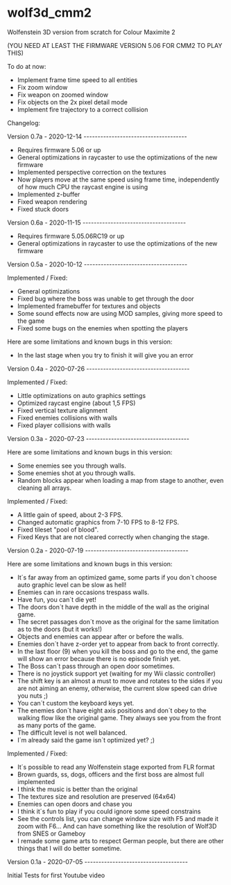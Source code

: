 # wolf3d_cmm2
Wolfenstein 3D version from scratch for Colour Maximite 2

(YOU NEED AT LEAST THE FIRMWARE VERSION 5.06 FOR CMM2 TO PLAY THIS)

To do at now:
- Implement frame time speed to all entities
- Fix zoom window
- Fix weapon on zoomed window
- Fix objects on the 2x pixel detail mode
- Implement fire trajectory to a correct collision

Changelog:

Version 0.7a - 2020-12-14 -------------------------------------
- Requires firmware 5.06 or up
- General optimizations in raycaster to use the optimizations of the new firmware
- Implemented perspective correction on the textures
- Now players move at the same speed using frame time, independently of how much CPU the raycast engine is using
- Implemented z-buffer
- Fixed weapon rendering
- Fixed stuck doors


Version 0.6a - 2020-11-15 -------------------------------------
- Requires firmware 5.05.06RC19 or up
- General optimizations in raycaster to use the optimizations of the new firmware


Version 0.5a - 2020-10-12 -------------------------------------

Implemented / Fixed:
- General optimizations
- Fixed bug where the boss was unable to get through the door
- Implemented framebuffer for textures and objects
- Some sound effects now are using MOD samples, giving more speed to the game
- Fixed some bugs on the enemies when spotting the players

Here are some limitations and known bugs in this version:
- In the last stage when you try to finish it will give you an error


Version 0.4a - 2020-07-26 -------------------------------------

Implemented / Fixed:
- Little optimizations on auto graphics settings
- Optimized raycast engine (about 1,5 FPS)
- Fixed vertical texture alignment
- Fixed enemies collisions with walls
- Fixed player collisions with walls


Version 0.3a - 2020-07-23 -------------------------------------

Here are some limitations and known bugs in this version:
- Some enemies see you through walls.
- Some enemies shot at you through walls.
- Random blocks appear when loading a map from stage to another, even cleaning all arrays.

Implemented / Fixed:
- A little gain of speed, about 2-3 FPS.
- Changed automatic graphics from 7-10 FPS to 8-12 FPS.
- Fixed tileset "pool of blood".
- Fixed Keys that are not cleared correctly when changing the stage.


Version 0.2a - 2020-07-19 -------------------------------------

Here are some limitations and known bugs in this version:
- It´s far away from an optimized game, some parts if you don´t choose auto graphic level can be slow as hell!
- Enemies can in rare occasions trespass walls.
- Have fun, you can´t die yet!
- The doors don´t have depth in the middle of the wall as the original game.
- The secret passages don´t move as the original for the same limitation as to the doors (but it works!)
- Objects and enemies can appear after or before the walls.
- Enemies don´t have z-order yet to appear from back to front correctly.
- In the last floor (9) when you kill the boss and go to the end, the game will show an error because there is no episode finish yet.
- The Boss can´t pass through an open door sometimes.
- There is no joystick support yet (waiting for my Wii classic controller)
- The shift key is an almost a must to move and rotates to the sides if you are not aiming an enemy, otherwise, the current slow speed can drive you nuts ;)
- You can´t custom the keyboard keys yet.
- The enemies don´t have eight axis positions and don´t obey to the walking flow like the original game. They always see you from the front as many ports of the game.
- The difficult level is not well balanced.
- I´m already said the game isn´t optimized yet? ;)

Implemented / Fixed:
- It´s possible to read any Wolfenstein stage exported from FLR format
- Brown guards, ss, dogs, officers and the first boss are almost full implemented
- I think the music is better than the original
- The textures size and resolution are preserved (64x64)
- Enemies can open doors and chase you
- I think it´s fun to play if you could ignore some speed constrains
- See the controls list, you can change window size with F5 and made it zoom with F6... And can have something like the resolution of Wolf3D from SNES or Gameboy
- I remade some game arts to respect German people, but there are other things that I will do better sometime.


Version 0.1a - 2020-07-05 -------------------------------------

Initial Tests for first Youtube video
